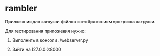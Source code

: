# rambler
Приложение для загрузки файлов с отображением прогресса загрузки.

Для тестирования приложения нужно:

1) Выполнить в консоли ./webserver.py

2) Зайти на 127.0.0.0:8000